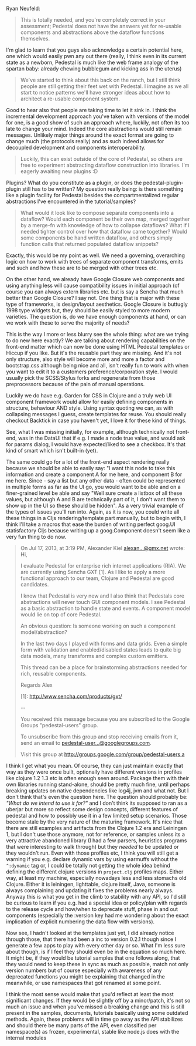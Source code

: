 Ryan Neufeld:

> This is totally needed, and you're completely correct in your assessment; Pedestal does not have the answers yet for re-usable components and abstractions above the dataflow functions themselves.

I'm glad to learn that you guys also acknowledge a certain potential here, one which would easily pwn any out there (really, I think even in its current state as a newborn, Pedestal is much like the web frame analogy of the spartan baby: already chewing bubblegum and kicking ass in the uterus)

> We've started to think about this back on the ranch, but I still think people are still getting their feet wet with Pedestal. I imagine as we all start to notice patterns we'll have stronger ideas about how to architect a re-usable component system.

Good to hear also that people are taking time to let it sink in. I think the incremental development approach you've taken with versions of the model for one, is a good show of such an approach where, luckily, not often its too late to change your mind. Indeed the core abstractions would still remain messages. Unlikely major things around the exact format are going to change much (the protocols really) and as such indeed allows for decoupled development and components interoperability.

> Luckily, this can exist outside of the core of Pedestal, so others are free to experiment abstracting dataflow construction into libraries. I'm eagerly awaiting new plugins :D

Plugins? What do you constitute as a plugin, or does the pedestal-plugin-plugin still has to be written? My question really being: is there something like a plugin facility for Pedestal besides the compartmentalized regular abstractions I've encountered in the tutorial/samples?

> What would it look like to compose separate components into a dataflow? Would each component be their own map, merged together by a merge-fn with knowledge of how to collapse dataflows? What if I needed tighter control over how that dataflow came together? Would some components be hand written dataflow, and others simply function calls that returned populated dataflow snippets?

Exactly, this would be my point as well. We need a governing, overarching logic on how to work with trees of separate component transforms, emits and such and how these are to be merged with other trees etc.

On the other hand, we already have Google Closure web components and using anything less will cause compatibility issues in initial approach (of course you can always extern libraries etc. but is say a Sencha that much better than Google Closure? I say not. One thing that is major with these type of frameworks, is design/layout aesthetics. Google Closure is buttugly 1998 type widgets but, they should be easily styled to more modern varieties. The question is, do we have enough components at hand, or can we work with these to serve the majority of needs?

This is the way I more or less blurry see the whole thing: what are we trying to do new here exactly? We are talking about rendering capabilities on the front-end matter which can now be
done using HTML Pedestal templates or Hiccup if you like. But it's the reusable part they are missing. And it's not only structure, also style will become more and more a factor and bootstrap.css although being nice and all, isn't really fun to work with when you want to edit it to a customers preference/corporation style. I would usually pick the SCSS/Stylus forks and regenerate from those preprocessors because of the pain of manual operations.

Luckily we do have e.g. Garden for CSS in Clojure and a truly web UI component framework would allow for easily defining components in structure, behaviour AND style. Using syntax quoting we can, as with collapsing messages I guess, create templates for reuse. You should really checkout Backtick in case you haven't yet, I love it for these kind of things.

See, what I was missing initially, for example, although technically not front-end, was in the DataUI that if e.g. I made a node true value, and would ask for params dialog, I would have expected/liked to see a checkbox. It's that kind of smart which isn't built-in (yet).

The same could go for a lot of the front-end aspect rendering really because we should be able to easily say: "I want this node to take this information and create a component A for me here, and component B for me here. Since - say a list but any other data - often could be represented in multiple forms as far as the UI go, you would want to be able and on a finer-grained level be able and say "Well sure create a listbox of all these values, but although A and B are technically part of it, I don't want them to show up in the UI so these should be hidden". As a very trivial example of the types of issues you'll run into. Again, as it is now, you could write all these things in a Cljs rendering/template part manually, but to begin with, I think I'll take a macros that ease the burden of writing perfect goog.UI statisfactory Cljs because writing up a goog.Component doesn't seem like a very fun thing to do now.


> 
> On Jul 17, 2013, at 3:19 PM, Alexander Kiel <alexan...@gmx.net> wrote:
> Hi,
> 
> 
> I evaluate Pedestal for enterprise rich internet applications (RIA). We are currently using Sencha GXT [1]. As I like to apply a more functional approach to our team, Clojure and Pedestal are good candidates.
> 
> 
> I know that Pedestal is very new and I also think that Pedestals core abstractions will never touch GUI component models. I see Pedestal as a basic abstraction to handle state and events. A component model would lie on top of core Pedestal.
> 
> 
> An obvious question: Is someone working on such a component model/abstraction?
> 
> 
> In the last two days I played with forms and data grids. Even a simple form with validation and enabled/disabled states leads to quite big data models, many transforms and complex custom emitters.
> 
> 
> This thread can be a place for brainstorming abstractions needed for rich, reusable components.
> 
> 
> Regards
> Alex
> 
> 
> [1]: <http://www.sencha.com/products/gxt/> 
> 
> 
> 
> -- 
> 
> You received this message because you are subscribed to the Google Groups "pedestal-users" group.
> 
> To unsubscribe from this group and stop receiving emails from it, send an email to pedestal-user...@googlegroups.com.
> 
> Visit this group at http://groups.google.com/group/pedestal-users.a






I think I get what you mean. Of course, they can just maintain exactly that way as they were once built, optionally have different versions in profiles like clojure 1.2 1.3 etc is often enough seen around. Package them with their own libraries running stand-alone, should be pretty much fine, until perhaps breaking updates on native dependencies like log4j, jvm and what not. But I don't think that's even the question here. The question should probably be: *"What do we intend to use it for?"* and I don't think its supposed to ran as a uberjar but more so reflect some design concepts, different features of pedestal and how to possibly use it in a few limited setup scenarios. Those become stale by the very nature of the maturing framework. It's nice that there are still examples and artifacts from the Clojure 1.2 era and Leiningen 1, but I don't use those anymore, not for reference, or samples unless its a very attractive abandoned library (I had a few parsers, heuristics programs that were interesting to walk through) but they *needed* to be updated or they wouldn't run. Even with those profiles etc, I think you will still get a warning if you e.g. declare dynamic vars by using earmuffs without the `^:dynamic` tag or, I could be totally not getting the whole idea behind defining the different clojure versions in `project.clj` profiles maps. Either way, at least my machine, especially nowadays less and less stomachs old Clojure. Either it is leiningen, lighttable, clojure itself, Java, someone is always complaining and updating it fixes the problems nearly always. Anyway this is what you get in the climb to stability with any API, so I'd still be curious to learn if you e.g. had a special idea or policy/plan with regards to the release cycle and how/when to deprecate stuff, phase in and out components (especially the :version key had me wondering about the exact implication of explicit numbering the data flow with versions).

Now see, I hadn't looked at the templates just yet, I did already notice through those, that there had been a inc to version 0.2.1 though since I generate a few apps to play with every other day or so. What I'm less sure about though, is if I feel they should even be in the equation so much here. It might be, if they would be tutorial samples that one follows along, that they would need to keep these in sync as much as possible, match not only version numbers but of course especially with awareness of any deprecated functions you might be explaining that changed in the meanwhile, or use namespaces that got renamed at some point.

I think the most sense would make that you'd reflect at least the most significant changes. If they would be slightly off by a minor/patch, it's not so much an issue and when you've missed a breaking change and this is still present in the samples, documents, tutorials basically using some outdated methods. Again, these problems will in time go away as the API stabilizes and should there be many parts of the API, even classified per namespace(s) as frozen, experimental, stable like node.js does with the internal modules
